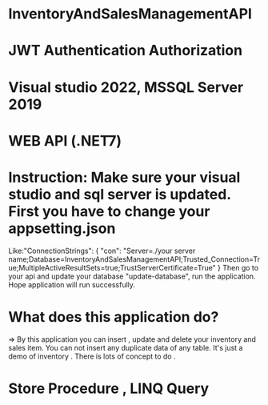 # InventoryAndSalesManagementAPI
# JWT Authentication Authorization
# Visual studio 2022, MSSQL Server 2019
# WEB API (.NET7) 
# Instruction: Make sure your visual studio and sql server is updated. First you have to change your appsetting.json
Like:"ConnectionStrings": {
    "con": "Server=./your server name;Database=InventoryAndSalesManagementAPI;Trusted_Connection=True;MultipleActiveResultSets=true;TrustServerCertificate=True"
  }
  Then go to your api and update your database "update-database", run the application. Hope application will run successfully.
  # What does this application do?
  => By this application you can insert , update and delete your inventory and sales item.
  You can not insert any duplicate data of any table. 
  It's just a demo of inventory . There is lots of concept to do . 
  # Store Procedure , LINQ Query
  
              
